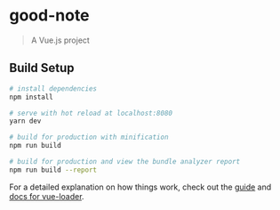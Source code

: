 # good-note

> A Vue.js project

## Build Setup

``` bash
# install dependencies
npm install

# serve with hot reload at localhost:8080
yarn dev

# build for production with minification
npm run build

# build for production and view the bundle analyzer report
npm run build --report
```

For a detailed explanation on how things work, check out the [guide](http://vuejs-templates.github.io/webpack/) and [docs for vue-loader](http://vuejs.github.io/vue-loader).
